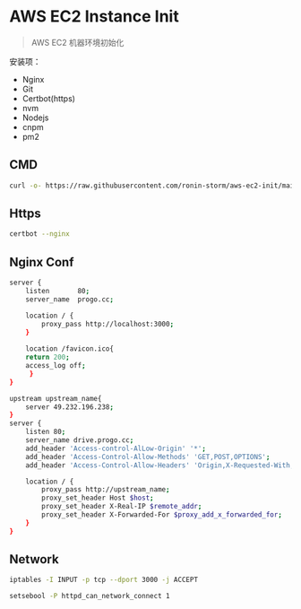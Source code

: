 # AWS EC2 Instance Init

> AWS EC2 机器环境初始化

安装项：
- Nginx
- Git
- Certbot(https)
- nvm
- Nodejs
- cnpm
- pm2

## CMD

```bash
curl -o- https://raw.githubusercontent.com/ronin-storm/aws-ec2-init/main/init.sh | bash
```

## Https

```bash
certbot --nginx
```

## Nginx Conf

```bash
server {
    listen       80;
    server_name  progo.cc;

    location / {
        proxy_pass http://localhost:3000;
    }
    
    location /favicon.ico{
	return 200;
	access_log off;
     }
}
```

```bash
upstream upstream_name{
    server 49.232.196.238;
}
server {
    listen 80;
    server_name drive.progo.cc;
    add_header 'Access-control-AlLow-Origin' '*';
    add_header 'Access-Control-Allow-Methods' 'GET,POST,OPTIONS';
    add_header 'Access-Control-Allow-Headers' 'Origin,X-Requested-With,Content-Type,Accept,Authorization';

    location / {
        proxy_pass http://upstream_name;
        proxy_set_header Host $host;
        proxy_set_header X-Real-IP $remote_addr;
        proxy_set_header X-Forwarded-For $proxy_add_x_forwarded_for;
    }
}
```

## Network

```bash
iptables -I INPUT -p tcp --dport 3000 -j ACCEPT
```

```bash
setsebool -P httpd_can_network_connect 1
```

